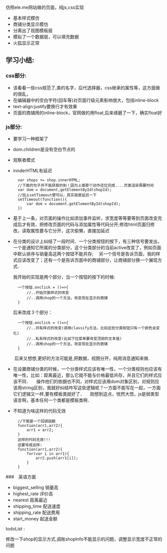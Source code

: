 仿照ele.me网站做的页面，纯js,css实现

* 基本样式模仿
* 商铺分类显示模仿
* 分离出了视图模板层
* 模拟了一个数据层，可以填充数据
* 火狐显示正常

## 学习小结:

### css部分:

* 该看看一些css规范了,类的名字，后代选择器，css继承的属性等，这方面做的很乱，
* 在编辑器中的空白字符(回车等)对页面行级元素影响很大，包括inline-block
* text-align:justify要换行才有效果
* 页面的商铺用的inline-block，官网做的用float,后来琢磨了一下，确实float好

### js部分:

* 要学习一种框架了
* dom.children是没有空白节点的
* 观察者模式
* innderHTML有延迟
    
        var shops += shop.innerHTML;
        //下面的句子并不能获取的到！因为上面那个动作还位完成....页面渲染需要时间
        var dom = document,getElementById(shopId);
        //加上setTimeout便可以，其实就是延迟一下
        setTimeout(function(){
            var dom = document.getElementById(shopId);
        })  
        
* 基于上一条，对页面的操作比如添加事件监听，求宽度等等要等到页面改变完成后才有效，把修改页面的代码与添加属性等代码分开;修改html页面归修改，读取属性要与它分开，这次偷懒，直接加延迟       
* 在分类的设计上纠结了一段时间．一个分类按钮的按下，有三种信号要发出，一个是通知它所属的分类部分，这个分类部分的当前active改变了，例如页面中默认排序与销量高这两个按钮不能共存;
　另一个信号是告诉页面，我的样式应该改变了；还有一个是告诉页面中的商铺部分，让商铺部分换一个展现方式．
  
  我开始的实现是两个部分，当一个按钮的按下的时候:
    
        一个按钮.onclick = ()=>{
            //..开始页面样式的改变
            //..调用shop的一个方法，改变现在显示的商铺
        }
  后来改成３个部分：
        
        一个按钮.onclick = ()=>{
            //..共有样式的改变(调用classify方法，比如这些分类按钮只有一个颜色会变化)
            //..私有样式的改变(比如下拉菜单要改变顶部的文本值)
            //..调用shop的一个方法，改变现在显示的商铺
        }
　　后来又想想,更好的方法可能是,把数据，视图分开，纯用消息通知来做.

* 在设置商铺分类的时候，一个分类样式应该有唯一性，一个分类规则也应该有唯一性，比如：距离最近，那么它就不能与价格最低共存，并且它们的样式应该不同．
　操作他们的依据也不同，对样式应该用dom对象区别，对规则应该用string区别，我就好纠结咋写这些逻辑呢？一方面不能写在一起，一方面它们逻辑又一样,要有模板类就好了．
　刚想到这点，恍然大悟，js是弱类型语言啊，基本任何一个类都是模板类啊．   

* 不知道为啥这样的代码无效
        
        //下面是一个回调函数
        function(arr1,arr2){
            arr1 = arr2;
        }          
        这样的代码无效!!!
        还要写成这样:
        function(arr1,arr2){
            for(var i in arr1){
                arr2.push(arr1[i]);
            }
        }        



###　英语方面
* biggest_selling 销量高
* highest_rate 评价高
* nearest 距离最近
* shipping_time 配送速度
* shipping_rate 配送费用
* start_money 起送金额

todoList :

修改一下shop的显示方式,调账shopInfo不能显示的问题，调整显示宽度不正常的问题


